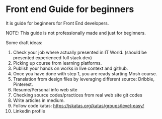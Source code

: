 # Front end Guide for beginners
It is guide for beginners for Front End developers.

NOTE: This guide is not professionally made and just for beginners.

Some draft ideas:

1. Check your job where actually presented in IT World. (should be presented experienced full stack dev)
2. Picking up course from learning platforms.
3. Publish your hands on works in live context and github. 
4. Once you have done with step 1, you are ready starting Mosh course.
5. Translation from design files by leveraging different source: Dribble, Pinterest.
6. Resume/Personal info web site
7. Checking source codes/practices from real web site git codes
8. Write articles in medium.
9. Follow code katas: https://jskatas.org/katas/groups/level-easy/
10. Linkedin profile

